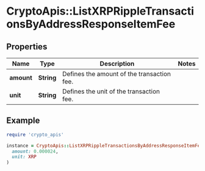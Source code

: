 # CryptoApis::ListXRPRippleTransactionsByAddressResponseItemFee

## Properties

| Name | Type | Description | Notes |
| ---- | ---- | ----------- | ----- |
| **amount** | **String** | Defines the amount of the transaction fee. |  |
| **unit** | **String** | Defines the unit of the transaction fee. |  |

## Example

```ruby
require 'crypto_apis'

instance = CryptoApis::ListXRPRippleTransactionsByAddressResponseItemFee.new(
  amount: 0.000024,
  unit: XRP
)
```

